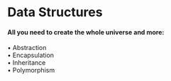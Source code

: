 # Data Structures

#### All you need to create the whole universe and more:
  • Abstraction <br>
  • Encapsulation <br>
  • Inheritance <br>
  • Polymorphism <br>
